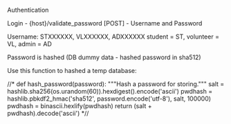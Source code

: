 Authentication

Login - {host}/validate_password [POST] - Username and Password

Username: STXXXXXX, VLXXXXXX, ADXXXXXX
student = ST, volunteer = VL, admin = AD

Password is hashed (DB dummy data - hashed password in sha512)

Use this function to hashed a temp database:

//* def hash_password(password):
    """Hash a password for storing."""
    salt = hashlib.sha256(os.urandom(60)).hexdigest().encode('ascii')
    pwdhash = hashlib.pbkdf2_hmac('sha512', password.encode('utf-8'), 
                                salt, 100000)
    pwdhash = binascii.hexlify(pwdhash)
    return (salt + pwdhash).decode('ascii') *//
